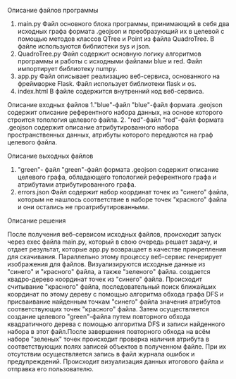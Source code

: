 Описание файлов программы
1. main.py
Файл основного блока программы, принимающий в себя два исходных графа формата .geojson и преобразующий их в целевой с помощью методов классов QTree и Point из файла QuadroTree. В файле используются библиотеки sys и json.
2. QuadroTree.py
Файл содержит основную логику алгоритмов программы и работы с исходными файлами blue и red. Файл импортирует библиотеку numpy.
3. app.py
Файл описывает реализацию веб-сервиса, основанного на фреймворке Flask. Файл использует библиотеки flask и os.
4. index.html
В файле содержится внутренний код веб-сервиса.

Описание входных файлов
1."blue"-файл
"blue"-файл формата .geojson содержит описание референтного набора данных, на основе которого строится топология целевого файла.
2. "red"-файл
"red"-файл формата .geojson содержит описание атрибутированного набора пространственных данных, атрибуты которого передаются на граф целевого файла.

Описание выходных файлов
1. "green"- файл
"green"-файл формата .geojson содержит описание целевого графа, обладающего топологией референтного графа и атрибутами атрибутированного графа.
2. errors.json
Файл содержит набор координат точек из "синего" файла, которым не нашлось соответствие в наборе точек "красного" файла и они остались не проатрибутированными.

Описание решения

После получения веб-сервисом исходных файлов, происходит запуск через exec файла main.py, который в свою очередь решает задачу, и отдает результат, которые app.py возвращает в качестве прикрепления для скачивания.
Параллельно этому процессу веб-сервис генерирует изображения для файлов.
Визуализируются исходные данные из "синего" и "красного" файла, а также "зеленого" файла.
создается квадро-дерево координат точек из "синего" файла. Происходит считывание "красного" файла, последовательный поиск ближайших координат по этому дереву с помощью алгоритма обхода графа DFS и присваивание найденным точкам "синего" файла значения атрибутов соответствующих точек "красного" файла. Затем осуществляется создание целевого "green"-файла путем повторного обхода квадратичного дерева с помощью алгоритма DFS и записи найденного набора в этот файл.После завершения повторного обхода на всём наборе "зеленых" точек происходит проверка наличия атрибута в соответствующих полях записей объектов в полученном файле. При их отсутствии осуществляется запись в файл журнала ошибок и предупреждений.  Происходит визуализация данных итогового файла и отправка его пользователю.
